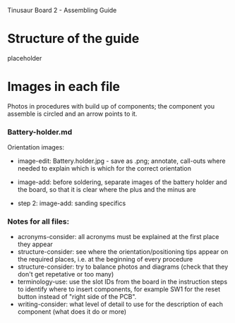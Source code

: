 Tinusaur Board 2 - Assembling Guide

# Structure of the guide

placeholder

# Images in each file

Photos in procedures with build up of components; the component you assemble is circled and an arrow points to it.

### Battery-holder.md
Orientation images:
- image-edit: Battery.holder.jpg - save as .png; annotate, call-outs where needed to explain which is which for the correct orientation
- image-add: before soldering, separate images of the battery holder and the board, so that it is clear where the plus and the minus are

- step 2: image-add: sanding specifics

### Notes for all files:
- acronyms-consider: all acronyms must be explained at the first place they appear
- structure-consider: see where the orientation/positioning tips appear on the required places, i.e. at the beginning of every procedure
- structure-consider: try to balance photos and diagrams (check that they don't get repetative or too many)
- terminology-use:  use the slot IDs from the board in the instruction steps to identify where to insert components, for example SW1 for the reset button instead of "right side of the PCB".
- writing-consider: what level of detail to use for the description of each component (what does it do or more)

